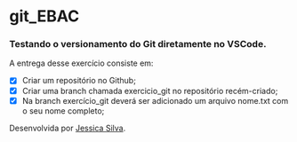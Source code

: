# git_EBAC

### Testando o versionamento do Git diretamente no VSCode.

A entrega desse exercício consiste em:
- [x] Criar um repositório no Github;
- [x] Criar uma branch chamada exercicio_git no repositório recém-criado;
- [x] Na branch exercício_git deverá ser adicionado um arquivo nome.txt com o seu nome completo;

Desenvolvida por [Jessica Silva](https://www.linkedin.com/in/ssilvajessica/).
